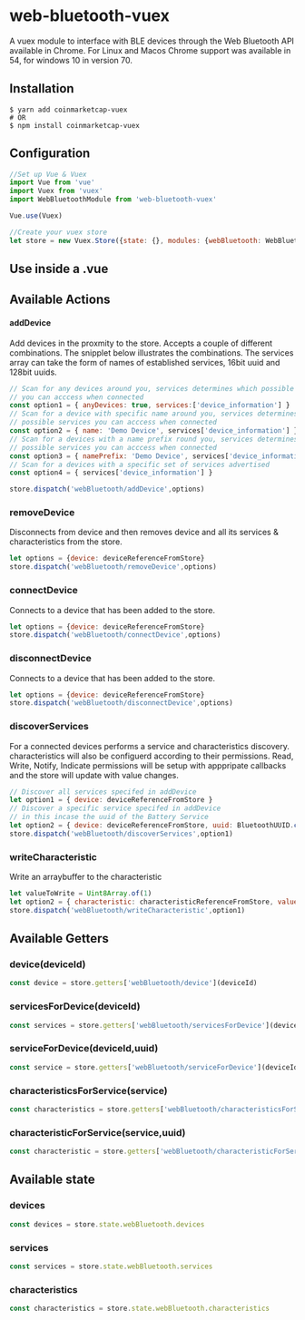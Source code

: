 # web-bluetooth-vuex
A vuex module to interface with BLE devices through the Web Bluetooth API available in Chrome. For Linux and Macos Chrome support was available in 54, for windows 10 in version 70.

## Installation
```console
$ yarn add coinmarketcap-vuex
# OR
$ npm install coinmarketcap-vuex
```

## Configuration
```js
//Set up Vue & Vuex
import Vue from 'vue'
import Vuex from 'vuex'
import WebBluetoothModule from 'web-bluetooth-vuex'

Vue.use(Vuex)

//Create your vuex store
let store = new Vuex.Store({state: {}, modules: {webBluetooth: WebBluetoothModule}})
```
## Use inside a .vue

## Available Actions
#### addDevice
Add devices in the proxmity to the store. Accepts a couple of different combinations.
The snipplet below illustrates the combinations. The services array can take the form
of names of established services, 16bit uuid and 128bit uuids.
```js
// Scan for any devices around you, services determines which possible services
// you can acccess when connected
const option1 = { anyDevices: true, services:['device_information'] }
// Scan for a device with specific name around you, services determines which
// possible services you can acccess when connected
const option2 = { name: 'Demo Device', services['device_information'] }
// Scan for a devices with a name prefix round you, services determines which
// possible services you can acccess when connected
const option3 = { namePrefix: 'Demo Device', services['device_information'] }
// Scan for a devices with a specific set of services advertised
const option4 = { services['device_information'] }

store.dispatch('webBluetooth/addDevice',options)
```
### removeDevice
Disconnects from device and then removes device and all its services & characteristics from the store.
```js
let options = {device: deviceReferenceFromStore}
store.dispatch('webBluetooth/removeDevice',options)

```
### connectDevice
Connects to a device that has been added to the store.
```js
let options = {device: deviceReferenceFromStore}
store.dispatch('webBluetooth/connectDevice',options)
```
### disconnectDevice
Connects to a device that has been added to the store.
```js
let options = {device: deviceReferenceFromStore}
store.dispatch('webBluetooth/disconnectDevice',options)
```
### discoverServices
For a connected devices performs a service and characteristics discovery. characteristics will also be configuerd according to their permissions. Read, Write, Notify, Indicate permissions will be setup with apppripate callbacks and the store will update with value changes.
```js
// Discover all services specifed in addDevice
let option1 = { device: deviceReferenceFromStore }
// Discover a specific service specifed in addDevice
// in this incase the uuid of the Battery Service
let option2 = { device: deviceReferenceFromStore, uuid: BluetoothUUID.canonicalUUID(0x180F) }
store.dispatch('webBluetooth/discoverServices',option1)
```
### writeCharacteristic
Write an arraybuffer to the characteristic
```js
let valueToWrite = Uint8Array.of(1)
let option2 = { characteristic: characteristicReferenceFromStore, value: valueToWrite }
store.dispatch('webBluetooth/writeCharacteristic',option1)
```
## Available Getters
### device(deviceId)
```js
const device = store.getters['webBluetooth/device'](deviceId)
```
### servicesForDevice(deviceId)
```js
const services = store.getters['webBluetooth/servicesForDevice'](deviceId)
```
### serviceForDevice(deviceId,uuid)
```js
const service = store.getters['webBluetooth/serviceForDevice'](deviceId,BluetoothUUID.canonicalUUID(0x180F))
```
### characteristicsForService(service)
```js
const characteristics = store.getters['webBluetooth/characteristicsForService'](serviceFromStore)
```
### characteristicForService(service,uuid)
```js
const characteristic = store.getters['webBluetooth/characteristicForService'](serviceFromStore, BluetoothUUID.canonicalUUID(0x2A19))
```

## Available state

### devices
```js
const devices = store.state.webBluetooth.devices
```
### services
```js
const services = store.state.webBluetooth.services
```
### characteristics
```js
const characteristics = store.state.webBluetooth.characteristics
```
